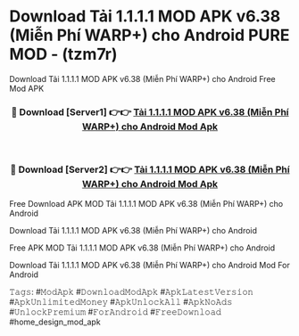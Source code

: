 # Download Tải 1.1.1.1 MOD APK v6.38 (Miễn Phí WARP+) cho Android PURE MOD - (tzm7r)
Download Tải 1.1.1.1 MOD APK v6.38 (Miễn Phí WARP+) cho Android Free Mod APK

<div align="center">
<h3>🔴 Download [Server1] 👉👉 <a href="https://apk-comot.site?title=Tải_1.1.1.1_MOD_APK_v6.38_(Miễn_Phí_WARP+)_cho_Android">Tải 1.1.1.1 MOD APK v6.38 (Miễn Phí WARP+) cho Android Mod Apk</a></h3><br>

<h3>🔴 Download [Server2] 👉👉 <a href="https://apk-comot.site?title=Tải_1.1.1.1_MOD_APK_v6.38_(Miễn_Phí_WARP+)_cho_Android">Tải 1.1.1.1 MOD APK v6.38 (Miễn Phí WARP+) cho Android Mod Apk</a></h3>
</div>


Free Download APK MOD Tải 1.1.1.1 MOD APK v6.38 (Miễn Phí WARP+) cho Android

Download Tải 1.1.1.1 MOD APK v6.38 (Miễn Phí WARP+) cho Android 

Free APK MOD Tải 1.1.1.1 MOD APK v6.38 (Miễn Phí WARP+) cho Android 

Download Tải 1.1.1.1 MOD APK v6.38 (Miễn Phí WARP+) cho Android Mod For Android

𝚃𝚊𝚐𝚜: #𝙼𝚘𝚍𝙰𝚙𝚔 #𝙳𝚘𝚠𝚗𝚕𝚘𝚊𝚍𝙼𝚘𝚍𝙰𝚙𝚔 #𝙰𝚙𝚔𝙻𝚊𝚝𝚎𝚜𝚝𝚅𝚎𝚛𝚜𝚒𝚘𝚗 #𝙰𝚙𝚔𝚄𝚗𝚕𝚒𝚖𝚒𝚝𝚎𝚍𝙼𝚘𝚗𝚎𝚢 #𝙰𝚙𝚔𝚄𝚗𝚕𝚘𝚌𝚔𝙰𝚕𝚕 #𝙰𝚙𝚔𝙽𝚘𝙰𝚍𝚜 #𝚄𝚗𝚕𝚘𝚌𝚔𝙿𝚛𝚎𝚖𝚒𝚞𝚖 #𝙵𝚘𝚛𝙰𝚗𝚍𝚛𝚘𝚒𝚍 #𝙵𝚛𝚎𝚎𝙳𝚘𝚠𝚗𝚕𝚘𝚊𝚍 #home_design_mod_apk